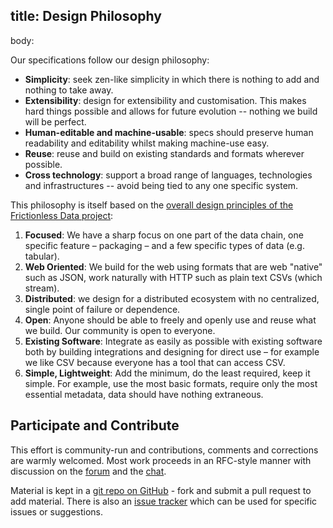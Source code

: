 title: Design Philosophy
---
body:

Our specifications follow our design philosophy:

* **Simplicity**: seek zen-like simplicity in which there is nothing to add and nothing to take away.
* **Extensibility**: design for extensibility and customisation. This makes hard things possible and allows for future evolution -- nothing we build will be perfect.
* **Human-editable and machine-usable**: specs should preserve human readability and editability whilst making machine-use easy.
* **Reuse**: reuse and build on existing standards and formats wherever possible.
* **Cross technology**: support a broad range of languages, technologies and infrastructures -- avoid being tied to any one specific system.

This philosophy is itself based on the [overall design principles of the Frictionless Data project][principles]:

1. **Focused**: We have a sharp focus on one part of the data chain, one specific feature – packaging – and a few specific types of data (e.g. tabular).
2. **Web Oriented**: We build for the web using formats that are web "native" such as JSON, work naturally with HTTP such as plain text CSVs (which stream).
3. **Distributed**: we design for a distributed ecosystem with no centralized, single point of failure or dependence.
4. **Open**: Anyone should be able to freely and openly use and reuse what we build. Our community is open to everyone.
5. **Existing Software**: Integrate as easily as possible with existing software both by building integrations and designing for direct use – for example we like CSV because everyone has a tool that can access CSV.
6. **Simple, Lightweight**: Add the minimum, do the least required, keep it simple. For example, use the most basic formats, require only the most essential metadata, data should have nothing extraneous.

[principles]: http://frictionlessdata.io/about/#principles


## Participate and Contribute

This effort is community-run and contributions, comments and corrections are warmly welcomed. Most work proceeds in an RFC-style manner with discussion on the [forum][forum] and the [chat][chat].

Material is kept in a [git repo on GitHub][repo] - fork and submit a pull request to add material. There is also an [issue tracker][issues] which can be used for specific issues or suggestions.

[forum]: https://discuss.okfn.org/c/frictionless-data
[repo]: https://github.com/frictionlessdata/specs
[issues]: https://github.com/frictionlessdata/specs/issues
[chat]: https://gitter.im/frictionlessdata/chat
[site]: http://frictionlessdata.io
